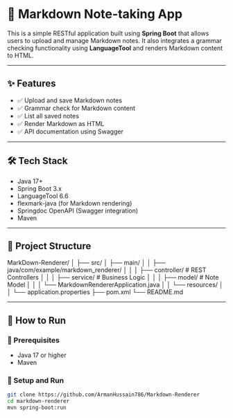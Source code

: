 # 📓 Markdown Note-taking App

This is a simple RESTful application built using **Spring Boot** that allows users to upload and manage Markdown notes. It also integrates a grammar checking functionality using **LanguageTool** and renders Markdown content to HTML.

---

## ✨ Features

- ✅ Upload and save Markdown notes
- ✅ Grammar check for Markdown content
- ✅ List all saved notes
- ✅ Render Markdown as HTML
- ✅ API documentation using Swagger

---

## 🛠 Tech Stack

- Java 17+
- Spring Boot 3.x
- LanguageTool 6.6
- flexmark-java (for Markdown rendering)
- Springdoc OpenAPI (Swagger integration)
- Maven

---

## 📂 Project Structure

MarkDown-Renderer/
│
├── src/
│ ├── main/
│ │ ├── java/com/example/markdown_renderer/
│ │ │ ├── controller/ # REST Controllers
│ │ │ ├── service/ # Business Logic
│ │ │ ├── model/ # Note Model
│ │ │ └── MarkdownRendererApplication.java
│ │ └── resources/
│ │ └── application.properties
├── pom.xml
└── README.md


---

## 🚀 How to Run

### 🧰 Prerequisites

- Java 17 or higher
- Maven

### 🔧 Setup and Run

```bash
git clone https://github.com/ArmanHussain786/Markdown-Renderer
cd markdown-renderer
mvn spring-boot:run

